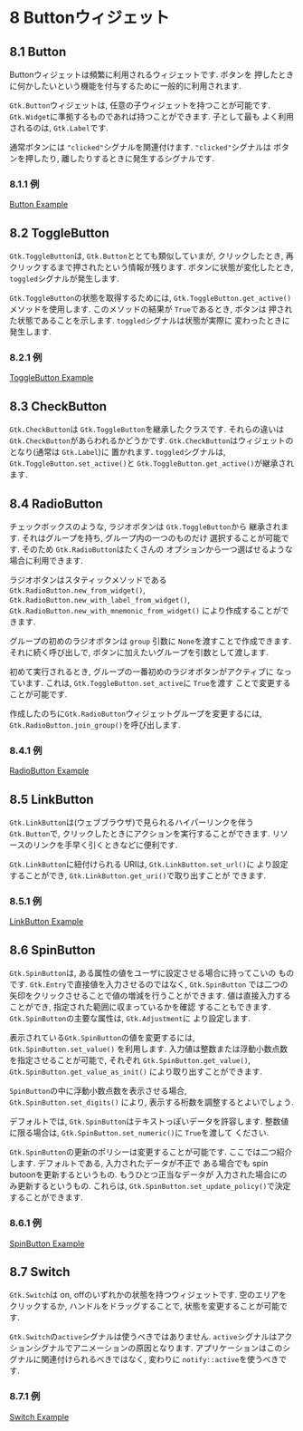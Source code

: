 # 8 Buttonウィジェット

## 8.1 Button

Buttonウィジェットは頻繁に利用されるウィジェットです. ボタンを
押したときに何かしたいという機能を付与するために一般的に利用されます.

`Gtk.Button`ウィジェットは, 任意の子ウィジェットを持つことが可能です.
`Gtk.Widget`に準拠するものであれば持つことができます. 子として最も
よく利用されるのは, `Gtk.Label`です.

通常ボタンには `"clicked"`シグナルを関連付けます. `"clicked"`シグナルは
ボタンを押したり, 離したりするときに発生するシグナルです.

### 8.1.1 例

[Button Example](button_example.py)

## 8.2 ToggleButton

`Gtk.ToggleButton`は, `Gtk.Button`ととても類似していまが,
クリックしたとき, 再クリックするまで押されたという情報が残ります.
ボタンに状態が変化したとき, `toggled`シグナルが発生します.

`Gtk.ToggleButton`の状態を取得するためには, `Gtk.ToggleButton.get_active()`
メソッドを使用します. このメソッドの結果が `True`であるとき, ボタンは
押された状態であることを示します. `toggled`シグナルは状態が実際に
変わったときに発生します.

### 8.2.1 例

[ToggleButton Example](togglebutton_example.py)

## 8.3 CheckButton

`Gtk.CheckButton`は `Gtk.ToggleButton`を継承したクラスです.
それらの違いは `Gtk.CheckButton`があらわれるかどうかです.
`Gtk.CheckButton`はウィジェットのとなり(通常は `Gtk.Label`)に
置かれます. `toggled`シグナルは, `Gtk.ToggleButton.set_active()`と
`Gtk.ToggleButton.get_active()`が継承されます.

## 8.4 RadioButton

チェックボックスのような, ラジオボタンは `Gtk.ToggleButton`から
継承されます. それはグループを持ち, グループ内の一つのものだけ
選択することが可能です. そのため `Gtk.RadioButton`はたくさんの
オプションから一つ選ばせるような場合に利用できます.

ラジオボタンはスタティックメソッドである `Gtk.RadioButton.new_from_widget()`,
`Gtk.RadioButton.new_with_label_from_widget()`,
`Gtk.RadioButton.new_with_mnemonic_from_widget()`
により作成することができます.

グループの初めのラジオボタンは `group`
引数に `None`を渡すことで作成できます. それに続く呼び出しで,
ボタンに加えたいグループを引数として渡します.

初めて実行されるとき, グループの一番初めのラジオボタンがアクティブに
なっています. これは, `Gtk.ToggleButton.set_active`に `True`を渡す
ことで変更することが可能です.

作成したのちに`Gtk.RadioButton`ウィジェットグループを変更するには,
`Gtk.RadioButton.join_group()`を呼び出します.

### 8.4.1 例

[RadioButton Example](radiobutton_example.py)

## 8.5 LinkButton

`Gtk.LinkButton`は(ウェブブラウザ)で見られるハイパーリンクを伴う
`Gtk.Button`で, クリックしたときにアクションを実行することができます.
リソースのリンクを手早く引くときなどに便利です.

`Gtk.LinkButton`に紐付けられる URIは, `Gtk.LinkButton.set_url()`に
より設定することができ, `Gtk.LinkButton.get_uri()`で取り出すことが
できます.

### 8.5.1 例

[LinkButton Example](linkbutton_example.py)

## 8.6 SpinButton

`Gtk.SpinButton`は, ある属性の値をユーザに設定させる場合に持ってこいの
ものです. `Gtk.Entry`で直接値を入力させるのではなく, `Gtk.SpinButton`
では二つの矢印をクリックさせることで値の増減を行うことができます.
値は直接入力することができ, 指定された範囲に収まっているかを確認
することもできます. `Gtk.SpinButton`の主要な属性は, `Gtk.Adjustment`に
より設定します.

表示されている`Gtk.SpinButton`の値を変更するには, `Gtk.SpinButton.set_value()`
を利用します. 入力値は整数または浮動小数点数を指定させることが可能で,
それぞれ `Gtk.SpinButton.get_value()`, `Gtk.SpinButton.get_value_as_init()`
により取り出すことができます.

`SpinButton`の中に浮動小数点数を表示させる場合, `Gtk.SpinButton.set_digits()`
により, 表示する桁数を調整するとよいでしょう.

デフォルトでは, `Gtk.SpinButton`はテキストっぽいデータを許容します.
整数値に限る場合は, `Gtk.SpinButton.set_numeric()`に `True`を渡して
ください.

`Gtk.SpinButton`の更新のポリシーは変更することが可能です.
ここでは二つ紹介します. デフォルトである, 入力されたデータが不正で
ある場合でも spin butoonを更新するというもの. もうひとつ正当なデータが
入力された場合にのみ更新するというもの. これらは,
`Gtk.SpinButton.set_update_policy()`で決定することができます.

### 8.6.1 例

[SpinButton Example](spinbutton_example.py)

## 8.7 Switch

`Gtk.Switch`は on, offのいずれかの状態を持つウィジェットです.
空のエリアをクリックするか, ハンドルをドラッグすることで,
状態を変更することが可能です.

`Gtk.Switch`の`active`シグナルは使うべきではありません.
`active`シグナルはアクションシグナルでアニメーションの原因となります.
アプリケーションはこのシグナルに関連付けられるべきではなく,
変わりに `notify::active`を使うべきです.

### 8.7.1 例

[Switch Example](switch_example.py)
